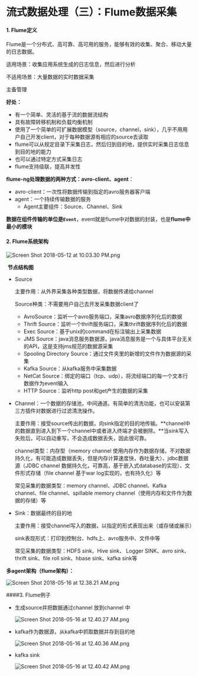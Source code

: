 # 流式数据处理（三）：Flume数据采集

#### 1. Flume定义

Flume是一个分布式、高可靠、高可用的服务，能够有效的收集、聚合、移动大量的日志数据。

适用场景：收集应用系统生成的日志信息，然后进行分析

不适用场景：大量数据的实时数据采集

主备管理

**好处：**

 * 有一个简单、灵活的基于流的数据流结构
 * 具有故障转移机制和负载均衡机制
 * 使用了一个简单的可扩展数据模型（source，channel，sink），几乎不用用户自己开发client，对于每种数据源有相应的source去读取
 * flume可以从规定目录下采集日志，然后归到目的地，提供实时采集日志信息到目的地的能力
 * 也可以通过特定方式采集日志
 * flume支持级联，提高并发性

**flume-ng处理数据的两种方式：avro-client、agent**：

* avro-client：一次性将数据传输到指定的avro服务器客户端
* agent：一个持续传输数据的服务
   * Agent主要组件：Source、Channel、Sink

**数据在组件传输的单位是`Event`**，event就是flume中对数据的封装，也是**flume中最小的模块**

#### 2. Flume系统架构

![Screen Shot 2018-05-12 at 10.03.30 PM.png](https://i.loli.net/2018/05/16/5afb0ca7934d1.png)

​									**节点结构图**

* Source

  主要作用：从外界采集各种类型数据，将数据传递给channel

  Source种类：不需要用户自己去开发采集数据client了

  * AvroSource：监听一个avro服务端口，采集avro数据序列化后的数据
  * Thrift Source：监听一个thrift服务端口，采集thrift数据序列化后的数据
  * Exec Source：基于unix的command在标注输出上采集数据
  * JMS Source：java消息服务数据源，java消息服务是一个与具体平台无关的API，这是支持jms规范的数据源采集
  * Spooling Directory Source：通过文件夹里的新增的文件作为数据源的采集
  * Kafka Source：从kafka服务中采集数据
  * NetCat Source：绑定的端口（tcp、udp），将流经端口的每一个文本行数据作为event输入
  * HTTP Source：监听http post和get产生的数据的采集

* Channel：一个数据的存储池，中间通道。有简单的清洗功能，也可以安装第三方插件对数据进行过滤清洗操作。

  主要作用：接受source传出的数据，向sink指定的目的地传输。**channel中的数据直到进入到下一个channel中或者进入终端才会被删除。**当sink写入失败后，可以自动重写，不会造成数据丢失，因此很可靠。

  channel类型：内存型（memory channel 使用内存作为数据存储，不对数据持久化，有可能造成数据丢失，但是内存计算速度快，吞吐量大）、jdbc数据源（JDBC channel 数据持久化，可靠高，基于嵌入式database的实现）、文件形式存储（file channel 基于war log实现的，也有持久化）等

  常见采集的数据类型：memory channel、JDBC channel、Kafka channel、file channel、spillable memory channel（使用内存和文件作为数据的存储）等

* Sink：数据最终的目的地

  主要作用：接受channel写入的数据，以指定的形式表现出来（或存储或展示）

  sink表现形式：打印到控制台、hdfs上、avro服务中、文件中等

  常见采集的数据类型：HDFS sink、Hive sink、 Logger SINK、avro sink、thrift sink、file roll sink、hbase sink、kafka sink等

**多agent架构（flume架构）：**

![Screen Shot 2018-05-16 at 12.38.21 AM.png](https://i.loli.net/2018/05/16/5afb0d560d730.png)

####3. Flume例子

* 生成source并把数据通过channel 放到channel 中

  ![Screen Shot 2018-05-16 at 12.40.27 AM.png](https://i.loli.net/2018/05/16/5afb0dbd42bec.png)

* kafka作为数据源，从kafka中抓取数据并存到目的地

  ![Screen Shot 2018-05-16 at 12.40.36 AM.png](https://i.loli.net/2018/05/16/5afb0dbd4b9ce.png)

* kafka sink

  ![Screen Shot 2018-05-16 at 12.40.42 AM.png](https://i.loli.net/2018/05/16/5afb0dbd499d2.png)